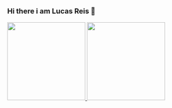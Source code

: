 
### Hi there i am Lucas Reis 👋


 <div>
  <a href="https://github.com/lucasreisc1">
  <img height="180em" src="https://github-readme-stats.vercel.app/api?username=lucasreisc1&show_icons=true&theme=dark&include_all_commits=true&count_private=true"/>
  <img height="180em" src="https://github-readme-stats.vercel.app/api/top-langs/?username=lucasreis10&layout=compact&langs_count=7&theme=dark"/>    
</div>
